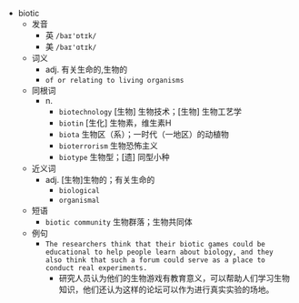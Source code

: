 - biotic
  - 发音
    - 英 `/baɪ'ɒtɪk/`
    - 美 `/baɪ'ɑtɪk/`
  - 词义
    - adj. 有关生命的,生物的
    - `of or relating to living organisms `
  - 同根词
    - n.
      - `biotechnology` [生物] 生物技术；[生物] 生物工艺学
      - `biotin` [生化] 生物素，维生素H
      - `biota` 生物区（系）；一时代（一地区）的动植物
      - `bioterrorism` 生物恐怖主义
      - `biotype` 生物型；[遗] 同型小种
  - 近义词
    - adj. [生物]生物的；有关生命的
      - `biological`
      - `organismal`
  - 短语
    - `biotic community` 生物群落；生物共同体 
  - 例句
    - `The researchers think that their biotic games could be educational to help people learn about biology, and they also think that such a forum could serve as a place to conduct real experiments.`
      - 研究人员认为他们的生物游戏有教育意义，可以帮助人们学习生物知识，他们还认为这样的论坛可以作为进行真实实验的场地。

